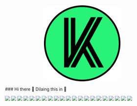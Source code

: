 <p align="center">
  <img src="./logo2.svg" width="250px" style="fill:#29f279;">
 </p>
### Hi there 👋  
Dilaing this in 🥴



<p>
  <img src="https://img.shields.io/badge/JavaScript-f0db4f?style=for-the-badge&logo=javascript&logoColor=black" />
  <img src="https://img.shields.io/badge/Node.js-339933?style=for-the-badge&logo=nodedotjs&logoColor=white" />
  <img src="https://img.shields.io/badge/Vue.js-35495E?style=for-the-badge&logo=vuedotjs&logoColor=4FC08D" />
  <img src="https://img.shields.io/badge/HTML5-e44d25?style=for-the-badge&logo=html5&logoColor=white" />
  <img src="https://img.shields.io/badge/css3-264ce4?style=for-the-badge&logo=css3&logoColor=white" />
  <img src="https://img.shields.io/badge/python-3471a1?style=for-the-badge&logo=python&logoColor=fdd03d" />
  <img src="https://img.shields.io/badge/jQuery-0769AD?style=for-the-badge&logo=jquery&logoColor=white" />
  <img src="https://img.shields.io/badge/Django-092E20?style=for-the-badge&logo=django&logoColor=white" />
  <img src="https://img.shields.io/badge/Flask-000000?style=for-the-badge&logo=flask&logoColor=white" />
  <img src="https://img.shields.io/badge/WordPress-00C58E?style=for-the-badge&logo=wordpress&logoColor=white" />
  <img src="https://img.shields.io/badge/Nuxt.js-00C58E?style=for-the-badge&logo=nuxtdotjs&logoColor=white" />
  <img src="https://img.shields.io/badge/Express.js-828282?style=for-the-badge&logo=express&logoColor=white" />
  <img src="https://img.shields.io/badge/Postgres-336792?style=for-the-badge&logo=postgresql&logoColor=white" />
  <img src="https://img.shields.io/badge/MongoDB-021e2c?style=for-the-badge&logo=mongoDB&logoColor=white" />
  <img src="https://img.shields.io/badge/AWS Amplify-fc9901?style=for-the-badge&logo=awsamplify&logoColor=white" />
  <img src="https://img.shields.io/badge/Serverless-fb5750?style=for-the-badge&logo=serverless&logoColor=white" />
  <img src="https://img.shields.io/badge/AWS Lambda-fb7e13?style=for-the-badge&logo=awslambda&logoColor=white" />
  <img src="https://img.shields.io/badge/PHP-787cb4?style=for-the-badge&logo=php&logoColor=black" />
  <img src="https://img.shields.io/badge/MySQL-4479A1?style=for-the-badge&logo=mysql&logoColor=white" />
  <img src="https://img.shields.io/badge/Git-f34f28?style=for-the-badge&logo=git&logoColor=white" />
  <img src="https://img.shields.io/badge/Github-f34f28?style=for-the-badge&logo=github&logoColor=black" />
  
</p>
<!--
**kdjordan/kdjordan** is a ✨ _special_ ✨ repository because its `README.md` (this file) appears on your GitHub profile.

Here are some ideas to get you started:

- 🔭 I’m currently working on ...
- 🌱 I’m currently learning ...
- 👯 I’m looking to collaborate on ...
- 🤔 I’m looking for help with ...
- 💬 Ask me about ...
- 📫 How to reach me: ...
- 😄 Pronouns: ...
- ⚡ Fun fact: ...
-->
